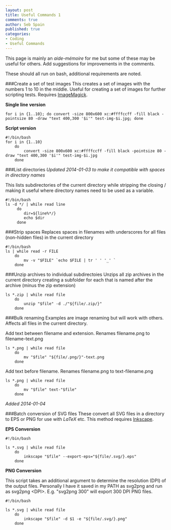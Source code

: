 ```yaml
---
layout: post
title: Useful Commands 1
comments: true
author: Seb Spain
published: true
categories:
- Coding
- Useful Commands
---
```


This page is mainly an *aide-mémoire* for me but some of these may be useful for others. Add suggestions for improvements in the comments.

These should all run on bash, additional requirements are noted.

###Create a set of test images
This creates a set of images with the numbers 1 to 10 in the middle. Useful for creating a set of images for further scripting tests. Requires [ImageMagick](http://www.imagemagick.org/).

**Single line version**

```{sh}
for i in {1..10}; do convert -size 800x600 xc:#ffffccff -fill black -pointsize 80 -draw "text 400,300 '$i'" test-img-$i.jpg; done
```
**Script version**

```{sh}
#!/bin/bash
for i in {1..10}
	do 
		convert -size 800x600 xc:#ffffccff -fill black -pointsize 80 -draw "text 400,300 '$i'" test-img-$i.jpg
	done
```

###List directories
*Updated 2014-01-03 to make it compatible with spaces in directory names*

This lists subdirectories of the current directory while stripping the closing / making it useful where directory names need to be used as a variable.

```{sh}
#!/bin/bash
ls -d */ | while read line
	 do 
	 	dir=${line%*/}
	 	echo $dir
	 done
```

###Strip spaces
Replaces spaces in filenames with underscores for all files (non-hidden files) in the current directory

```{sh}
#!/bin/bash
ls | while read -r FILE
	do 	
		mv -v "$FILE" `echo $FILE | tr ' ' '_' `
	done
```

###Unzip archives to individual subdirectoies
Unzips all zip archives in the current directory creating a subfolder for each that is named after the archive (minus the zip extension)

```{sh}
ls *.zip | while read file
	do 
		unzip "$file" -d ./"${file/.zip/}" 
	done
```

###Bulk renaming
Examples are image renaming but will work with others. Affects all files in the current directory.

Add text between filename and extension. Renames filename.png to filename-text.png

```{sh}
ls *.png | while read file
	do 
		mv "$file" "${file/.png/}"-text.png
	done
```

Add text before filename. Renames filename.png to text-filename.png

```{sh}
ls *.png | while read file
	do 
		mv "$file" text-"$file"
	done
```

*Added 2014-01-04*

###Batch conversion of SVG files
These convert all SVG files in a directory to EPS or PNG for use with $LaTeX$ etc. This method requires [Inkscape](http://www.inkscape.org).

**EPS Conversion**

```{sh}
#!/bin/bash

ls *.svg | while read file
	do
		inkscape "$file" --export-eps="${file/.svg/}.eps"
	done
```

**PNG Conversion**

This script takes an additional argument to determine the resolution (DPI) of the output files. Personally I have it saved in my PATH as svg2png and run as svg2png \<DPI\>. E.g. "svg2png 300" will export 300 DPI PNG files.

```{sh}
#!/bin/bash

ls *.svg | while read file
	do
		inkscape "$file" -d $1 -e "${file/.svg/}.png"
	done
```